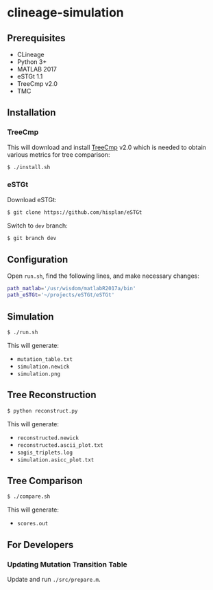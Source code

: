 # clineage-simulation

## Prerequisites

- CLineage
- Python 3+
- MATLAB 2017
- eSTGt 1.1
- TreeCmp v2.0
- TMC

## Installation

### TreeCmp

This will download and install [TreeCmp](https://eti.pg.edu.pl/treecmp/index.html) v2.0 which is needed to obtain various metrics for tree comparison:

```bash
$ ./install.sh
```

### eSTGt

Download eSTGt:

```bash
$ git clone https://github.com/hisplan/eSTGt
```

Switch to `dev` branch:

```bash
$ git branch dev
```

## Configuration

Open `run.sh`, find the following lines, and make necessary changes:

```bash
path_matlab='/usr/wisdom/matlabR2017a/bin'
path_eSTGt='~/projects/eSTGt/eSTGt'
```

## Simulation

```bash
$ ./run.sh
```

This will generate:

- `mutation_table.txt`
- `simulation.newick`
- `simulation.png`

## Tree Reconstruction

```bash
$ python reconstruct.py
```

This will generate:

- `reconstructed.newick`
- `reconstructed.ascii_plot.txt`
- `sagis_triplets.log`
- `simulation.asicc_plot.txt`

## Tree Comparison

```bash
$ ./compare.sh
```

This will generate:

- `scores.out`

## For Developers

### Updating Mutation Transition Table

Update and run `./src/prepare.m`.
